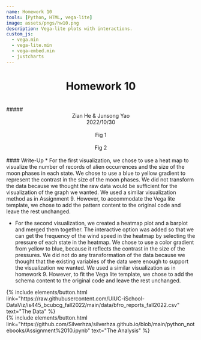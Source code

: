 ```yaml
---
name: Homework 10
tools: [Python, HTML, vega-lite]
image: assets/pngs/hw10.png
description: Vega-lite plots with interactions.
custom_js:
  - vega.min
  - vega-lite.min
  - vega-embed.min
  - justcharts
---
```


# <center>Homework 10</center>   
<br/>
##### <center>Zian He & Junsong Yao</center>
<center>2022/10/30</center>  
<br/>  
 
<center><vegachart schema-url="{{ site.baseurl }}/assets/json/visualization1.json" style="width: 100%"></vegachart></center>
<center>Fig 1</center> 
<br/>  
<center><vegachart schema-url="{{ site.baseurl }}/assets/json/visualization2.json" style="width: 100%"></vegachart></center>
<center>Fig 2</center> 
<br/>
#### Write-Up
* For the first visualization, we chose to use a heat map to visualize the number of records of alien occurrences and the size of the moon phases in each state. We chose to use a blue to yellow gradient to represent the contrast in the size of the moon phases. We did not transform the data because we thought the raw data would be sufficient for the visualization of the graph we wanted. We used a similar visualization method as in Assignment 9. However, to accommodate the Vega lite template, we chose to add the pattern content to the original code and leave the rest unchanged.

* For the second visualization, we created a heatmap plot and a barplot and merged them together. The interactive option was added so that we can get the frequency of the wind speed in the heatmap by selecting the pressure of each state in the heatmap. We chose to use a color gradient from yellow to blue, because it reflects the contrast in the size of the pressures. We did not do any transformation of the data because we thought that the existing variables of the data were enough to support the visualization we wanted. We used a similar visualization as in homework 9. However, to fit the Vega lite template, we chose to add the schema content to the original code and leave the rest unchanged.

<!-- these are written in a combo of html and liquid --> 

<div class="left">
{% include elements/button.html link="https://raw.githubusercontent.com/UIUC-iSchool-DataViz/is445_bcubcg_fall2022/main/data/bfro_reports_fall2022.csv" text="The Data" %}
</div>

<div class="right">
{% include elements/button.html link="https://github.com/Silverhza/silverhza.github.io/blob/main/python_notebooks/Assignment%2010.ipynb" text="The Analysis" %}
</div>

